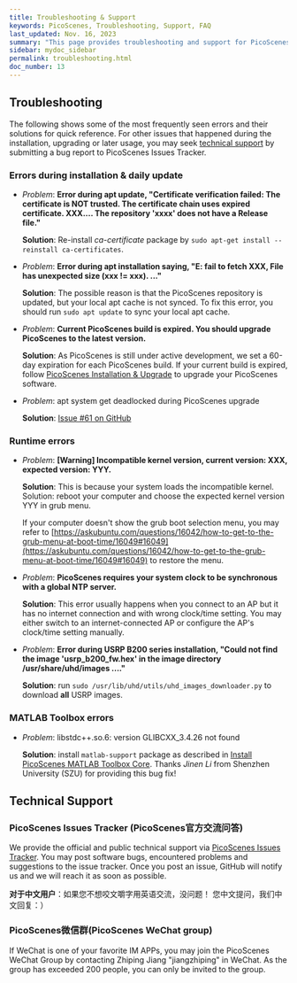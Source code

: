 ```yaml
---
title: Troubleshooting & Support
keywords: PicoScenes, Troubleshooting, Support, FAQ
last_updated: Nov. 16, 2023
summary: "This page provides troubleshooting and support for PicoScenes."
sidebar: mydoc_sidebar
permalink: troubleshooting.html
doc_number: 13
--- 
```


## Troubleshooting

The following shows some of the most frequently seen errors and their solutions for quick reference. For other issues that happened during the installation, upgrading or later usage, you may seek [technical support](#technical-support) by submitting a bug report to PicoScenes Issues Tracker.

### Errors during installation & daily update

- *Problem*: **Error during apt update, "Certificate verification failed: The certificate is NOT trusted. The certificate chain uses expired certificate. XXX.... The repository 'xxxx' does not have a Release file."**

  **Solution**: Re-install *ca-certificate* package by `sudo apt-get install --reinstall ca-certificates`.

- *Problem*: **Error during apt installation saying, "E: fail to fetch XXX, File has unexpected size (xxx != xxx). ..."**

  **Solution**: The possible reason is that the PicoScenes repository is updated, but your local apt cache is not synced. To fix this error, you should run `sudo apt update` to sync your local apt cache.

- *Problem*: **Current PicoScenes build is expired. You should upgrade PicoScenes to the latest version.**

  **Solution**: As PicoScenes is still under active development, we set a 60-day expiration for each PicoScenes build. If your current build is expired, follow [PicoScenes Installation & Upgrade](installation.html) to upgrade your PicoScenes software.

- *Problem*: apt system get deadlocked during PicoScenes upgrade

  **Solution**: [Issue #61 on GitHub](https://github.com/wifisensing/PicoScenes-Issue-Tracker/-/issues/61)

### Runtime errors

- *Problem*: **[Warning] Incompatible kernel version, current version: XXX, expected version: YYY.**

  **Solution**: This is because your system loads the incompatible kernel. Solution: reboot your computer and choose the expected kernel version YYY in grub menu.

  If your computer doesn't show the grub boot selection menu, you may refer to [https://askubuntu.com/questions/16042/how-to-get-to-the-grub-menu-at-boot-time/16049#16049](https://askubuntu.com/questions/16042/how-to-get-to-the-grub-menu-at-boot-time/16049#16049) to restore the menu.

- *Problem*: **PicoScenes requires your system clock to be synchronous with a global NTP server.**

  **Solution**: This error usually happens when you connect to an AP but it has no internet connection and with wrong clock/time setting. You may either switch to an internet-connected AP or configure the AP's clock/time setting manually.

- *Problem*: **Error during USRP B200 series installation, "Could not find the image 'usrp_b200_fw.hex' in the image directory /usr/share/uhd/images ...."**

  **Solution**: run `sudo /usr/lib/uhd/utils/uhd_images_downloader.py` to download **all** USRP images.

### MATLAB Toolbox errors

- *Problem*: libstdc++.so.6: version GLIBCXX_3.4.26 not found

  **Solution**: install `matlab-support` package as described in [Install PicoScenes MATLAB Toolbox Core](installation.html#install-picoscenes-matlab-toolbox-core).
  Thanks *Jinen Li* from Shenzhen University (SZU) for providing this bug fix!

## Technical Support

### PicoScenes Issues Tracker (PicoScenes官方交流问答)

We provide the official and public technical support via [PicoScenes Issues Tracker](https://github.com/wifisensing/PicoScenes-Issue-Tracker/issues). You may post software bugs, encountered problems and suggestions to the issue tracker. Once you post an issue, GitHub will notify us and we will reach it as soon as possible.

**对于中文用户**：如果您不想咬文嚼字用英语交流，没问题！ 您中文提问，我们中文回复：）

### PicoScenes微信群(PicoScenes WeChat group)

If WeChat is one of your favorite IM APPs, you may join the PicoScenes WeChat Group by contacting Zhiping Jiang "jiangzhiping" in WeChat. As the group has exceeded 200 people, you can only be invited to the group.
